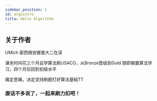 ```yaml
---
sidebar_position: 1
id: algointro
title: Hello Algorithm
---
```

## 关于作者

UMich 密西根安娜堡大二在读

课余时间花三个月自学算法刷USACO，从Bronze晋级到Gold
随即搁置算法学习，四个月后回到初级水平

痛定思痛，决定坚持刷题打好算法基础TT

### 废话不多说了，一起来刷力扣吧！
